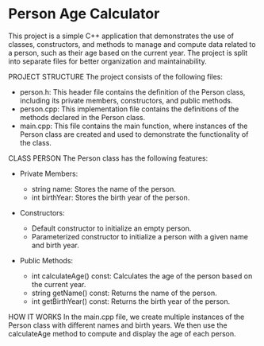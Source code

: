 # Person Age Calculator
This project is a simple C++ application that demonstrates the use of classes, constructors, and methods to manage and compute data related to a person, such as their age based on the current year. The project is split into separate files for better organization and maintainability.

PROJECT STRUCTURE
The project consists of the following files:

  - person.h: This header file contains the definition of the Person class, including its private members, constructors, and public methods.
  - person.cpp: This implementation file contains the definitions of the methods declared in the Person class.
  - main.cpp: This file contains the main function, where instances of the Person class are created and used to demonstrate the functionality of the class.

CLASS PERSON
The Person class has the following features:

  - Private Members:
    - string name: Stores the name of the person.
    - int birthYear: Stores the birth year of the person.

  - Constructors:
    - Default constructor to initialize an empty person.
    - Parameterized constructor to initialize a person with a given name and birth year.

  - Public Methods:
    - int calculateAge() const: Calculates the age of the person based on the current year.
    - string getName() const: Returns the name of the person.
    - int getBirthYear() const: Returns the birth year of the person.

HOW IT WORKS
In the main.cpp file, we create multiple instances of the Person class with different names and birth years. We then use the calculateAge method to compute and display the age of each person.
